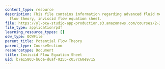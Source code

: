 ```yaml
---
content_type: resource
description: This file contains information regarding advanced fluid mechanics, potential
  flow theory, inviscid flow equation sheet.
file: https://ol-ocw-studio-app-production.s3.amazonaws.com/courses/2-25-advanced-fluid-mechanics-fall-2013/b7e15803b6ced6af0255c057c60e9715_MIT2_25F13_InviscidUpdated.pdf
file_type: application/pdf
learning_resource_types: []
ocw_type: OCWFile
parent_title: Potential Flow Theory
parent_type: CourseSection
resourcetype: Document
title: Inviscid Flow Equation Sheet
uid: b7e15803-b6ce-d6af-0255-c057c60e9715
---
```

